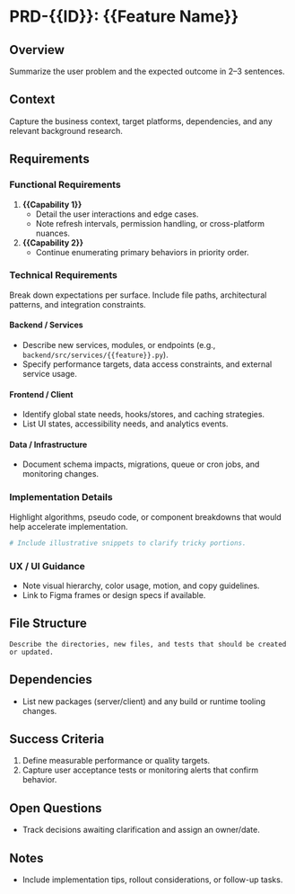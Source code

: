 # PRD-{{ID}}: {{Feature Name}}

## Overview
Summarize the user problem and the expected outcome in 2–3 sentences.

## Context
Capture the business context, target platforms, dependencies, and any relevant background research.

## Requirements

### Functional Requirements
1. **{{Capability 1}}**
   - Detail the user interactions and edge cases.
   - Note refresh intervals, permission handling, or cross-platform nuances.
2. **{{Capability 2}}**
   - Continue enumerating primary behaviors in priority order.

### Technical Requirements
Break down expectations per surface. Include file paths, architectural patterns, and integration constraints.

#### Backend / Services
- Describe new services, modules, or endpoints (e.g., `backend/src/services/{{feature}}.py`).
- Specify performance targets, data access constraints, and external service usage.

#### Frontend / Client
- Identify global state needs, hooks/stores, and caching strategies.
- List UI states, accessibility needs, and analytics events.

#### Data / Infrastructure
- Document schema impacts, migrations, queue or cron jobs, and monitoring changes.

### Implementation Details
Highlight algorithms, pseudo code, or component breakdowns that would help accelerate implementation.

```python
# Include illustrative snippets to clarify tricky portions.
```

### UX / UI Guidance
- Note visual hierarchy, color usage, motion, and copy guidelines.
- Link to Figma frames or design specs if available.

## File Structure
```
Describe the directories, new files, and tests that should be created or updated.
```

## Dependencies
- List new packages (server/client) and any build or runtime tooling changes.

## Success Criteria
1. Define measurable performance or quality targets.
2. Capture user acceptance tests or monitoring alerts that confirm behavior.

## Open Questions
- Track decisions awaiting clarification and assign an owner/date.

## Notes
- Include implementation tips, rollout considerations, or follow-up tasks.
